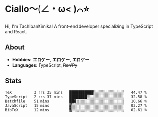 # Ciallo～(∠・ω< )⌒⭐️

Hi, I'm TachibanKimika! A front-end developer specializing in TypeScript and React.

## About
- **Hobbies:** **エロゲー**, **エロゲー**, **エロゲー**
- **Languages:** TypeScript, ~~Ren’Py~~

## Stats
<!--START_SECTION:waka-->

```text
TeX          3 hrs 35 mins   ███████████░░░░░░░░░░░░░░   44.47 %
TypeScript   2 hrs 37 mins   ████████░░░░░░░░░░░░░░░░░   32.58 %
Batchfile    51 mins         ██▓░░░░░░░░░░░░░░░░░░░░░░   10.66 %
JavaScript   15 mins         ▓░░░░░░░░░░░░░░░░░░░░░░░░   03.27 %
BibTeX       12 mins         ▓░░░░░░░░░░░░░░░░░░░░░░░░   02.61 %
```

<!--END_SECTION:waka-->

<!-- ![Metrics](https://metrics.lecoq.io/TachibanaKimika?template=classic&base.activity=0&base.community=0&base.repositories=0&languages=1&isocalendar=1&isocalendar.duration=half-year&languages.limit=8&languages.sections=most-used&languages.colors=github&languages.threshold=0%25&languages.indepth=false&languages.recent.load=300&languages.recent.days=14&config.timezone=Asia%2FShanghai)
 -->
